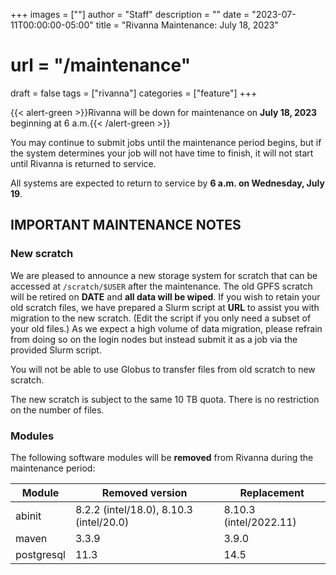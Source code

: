 +++
images = [""]
author = "Staff"
description = ""
date = "2023-07-11T00:00:00-05:00"
title = "Rivanna Maintenance: July 18, 2023"
# url = "/maintenance"
draft = false
tags = ["rivanna"]
categories = ["feature"]
+++

{{< alert-green >}}Rivanna will be down for maintenance on <strong>July 18, 2023</strong> beginning at 6 a.m.{{< /alert-green >}}

You may continue to submit jobs until the maintenance period begins, but if the system determines your job will not have time to finish, it will not start until Rivanna is returned to service.

All systems are expected to return to service by **6 a.m. on Wednesday, July 19**.

## IMPORTANT MAINTENANCE NOTES

### New scratch

We are pleased to announce a new storage system for scratch that can be accessed at `/scratch/$USER` after the maintenance. The old GPFS scratch will be retired on **DATE** and **all data will be wiped**. If you wish to retain your old scratch files, we have prepared a Slurm script at **URL** to assist you with migration to the new scratch. (Edit the script if you only need a subset of your old files.) As we expect a high volume of data migration, please refrain from doing so on the login nodes but instead submit it as a job via the provided Slurm script.

You will not be able to use Globus to transfer files from old scratch to new scratch.

The new scratch is subject to the same 10 TB quota. There is no restriction on the number of files.

### Modules

The following software modules will be **removed** from Rivanna during the maintenance period:

| Module | Removed version | Replacement |
|---|---|---|
|abinit |8.2.2 (intel/18.0), 8.10.3 (intel/20.0) | 8.10.3 (intel/2022.11) |
|maven | 3.3.9 | 3.9.0 |
|postgresql | 11.3 | 14.5 |
